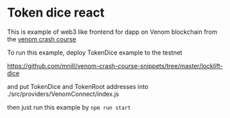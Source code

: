 # Token dice react

This is example of web3 like frontend for dapp on Venom blockchain from
the [venom crash course](https://venom.guide)

To run this example, deploy TokenDice example to the testnet

https://github.com/mnill/venom-crash-course-snippets/tree/master/locklift-dice

and put TokenDice and TokenRoot addresses into ./src/providers/VenomConnect/index.js

then just run this example by `npm run start`

